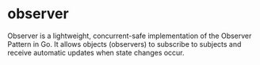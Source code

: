 # observer
Observer is a lightweight, concurrent-safe implementation of the Observer Pattern in Go. It allows objects (observers) to subscribe to subjects and receive automatic updates when state changes occur.
